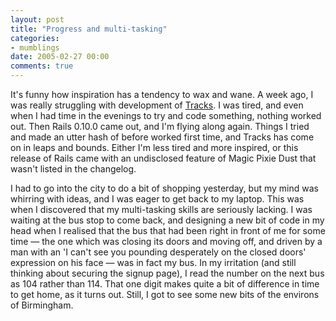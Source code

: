 ```yaml
---
layout: post
title: "Progress and multi-tasking"
categories:
- mumblings
date: 2005-02-27 00:00
comments: true
---
```


<p>It's funny how inspiration has a tendency to wax and wane. A week ago, I was really struggling with development of <a href="http://www.rousette.org.uk/projects/">Tracks</a>. I was tired, and even when I had time in the evenings to try and code something, nothing worked out. Then Rails 0.10.0 came out, and I'm flying along again. Things I tried and made an utter hash of before worked first time, and Tracks has come on in leaps and bounds. Either I'm less tired and more inspired, or this release of Rails came with an undisclosed feature of Magic Pixie Dust that wasn't listed in the changelog.</p>

<p>I had to go into the city to do a bit of shopping yesterday, but my mind was whirring with ideas, and I was eager to get back to my laptop. This was when I discovered that my multi-tasking skills are seriously lacking. I was waiting at the bus stop to come back, and designing a new bit of code in my head when I realised that the bus that had been right in front of me for some time &mdash; the one which was closing its doors and moving off, and driven by a man with an 'I can't see you pounding desperately on the closed doors' expression on his face &mdash; was in fact my bus. In my irritation (and still thinking about securing the signup page), I read the number on the next bus as 104 rather than 114. That one digit makes quite a bit of difference in time to get home, as it turns out. Still, I got to see some new bits of the environs of Birmingham.</p>



